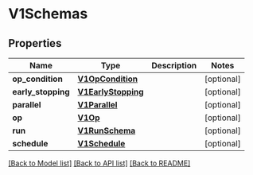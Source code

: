 # V1Schemas

## Properties
Name | Type | Description | Notes
------------ | ------------- | ------------- | -------------
**op_condition** | [**V1OpCondition**](V1OpCondition.md) |  | [optional] 
**early_stopping** | [**V1EarlyStopping**](V1EarlyStopping.md) |  | [optional] 
**parallel** | [**V1Parallel**](V1Parallel.md) |  | [optional] 
**op** | [**V1Op**](V1Op.md) |  | [optional] 
**run** | [**V1RunSchema**](V1RunSchema.md) |  | [optional] 
**schedule** | [**V1Schedule**](V1Schedule.md) |  | [optional] 

[[Back to Model list]](../README.md#documentation-for-models) [[Back to API list]](../README.md#documentation-for-api-endpoints) [[Back to README]](../README.md)


